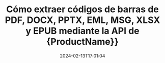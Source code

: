 ---
############################# Static ############################
layout: "auto-gen-parser"
date: 2024-02-13T17:01:04
draft: false
otherformats: otp ott pdf pps ppsx ppt pptx rtf tex vdx vsdm vsdx vssm vssx vstm vstx

############################# Head ############################
head_title: "Extraiga códigos de barras de Excel, Word, PDF y otros documentos mediante la API Java"
head_description: "GroupDocs.Parser for Java permite a los desarrolladores de software extraer códigos de barras de PDF, MS Excel, Word, PowerPoint, Outlook, OneNote y más documentos dentro de las aplicaciones Java."

############################# Header ############################
title: "Cómo extraer códigos de barras de PDF, DOCX, PPTX, EML, MSG, XLSX y EPUB mediante la API de {ProductName}}"
description: "GroupDocs.Parser for Java API permite a los desarrolladores de software extraer códigos de barras de PDF, Word (DOC, DOCX), Excel (XLS, XLSX), PowerPoint( PPT, { 330}), Outlook ( EML, MSG) y muchos otros documentos Área de página."
bg_image: "https://cms.admin.containerize.com/templates/aspose/App_Themes/V3/images/bg/header1.png"
bg_overlay: false
button:
    enable: true
    icon: "fas fa-arrow-down"
    label: "Descargue prueba gratis"
    link: "https://downloads.groupdocs.com/parser/java"

############################# SubMenu ############################
submenu:
    enable: true

    left:
        img_alt: "GroupDocs.Parser for Java"
        image: "https://cms.admin.containerize.com/templates/groupdocs/images/product-logos/90x90-noborder/groupdocs-parser-java.png"
        product: "GroupDocs.Parser"
        platform: "Java"

    middle:
        button:

            # button loop
            - link: "https://apireference.groupdocs.com/parser/java"
              text: "Referencia de la API"

            # button loop
            - link: "https://github.com/groupdocs-parser"
              text: "Ejemplos de código"

            # button loop
            - link: "https://products.groupdocs.app/parser/family"
              text: "demostraciones en vivo"

            # button loop
            - link: "https://purchase.groupdocs.com/pricing/parser/java"
              text: "Precios"

    right:
        link_download: "https://downloads.groupdocs.com/parser"
        link_learn: "https://docs.groupdocs.com/parser/java"
        link_buy: "https://purchase.groupdocs.com"

############################# About ############################
about:
    enable: true
    title: "¿Cómo extraer códigos de barras de XLSX archivos Java API?"
    content: |
        La imagen de códigos de barras consiste en una serie de líneas negras paralelas y espacios en blanco de diferentes anchos que se pueden usar para codificar información en un patrón visual. Se introdujo en la década de 1970 y ahora es una parte universal de los negocios comerciales. GroupDocs.Parser for Java es una potente API que permite a los programadores de software crear aplicaciones para analizar diferentes tipos de documentos y extraer texto, imágenes y códigos de barras de ellos. Ha incluido soporte para algunos de los tipos de documentos más comunes, como PDF, correos electrónicos, libros electrónicos, Microsoft Office formatos: Word (DOC, DOCX), PowerPoint (PPT, {330 }), Excel (XLS, XLSX), formatos de correo electrónico (EML, MSG) y muchos más. La API Java ha incluido compatibilidad con varias funciones importantes relacionadas con el análisis de documentos y la extracción de datos, como la extracción de texto sin formato, la extracción de texto estructurado, la extracción de texto con formato de descuento, la extracción de texto de una página o área de página específica, la extracción de código de barras de un documento, la extracción de metadatos o imágenes y muchos más.
        
        

############################# Steps ############################
steps:
    enable: true
    title_left: "Extraer códigos de barras de XLSX en Java"
    content_left: |
        [GroupDocs.Parser for Java](/es/parser/java/) facilita a los desarrolladores de Java la extracción de códigos de barras de un archivo XLSX mediante la implementación de unos sencillos pasos.
        
        * Crear una instancia del objeto [Parser](https://reference.groupdocs.com/net/parser/groupdocs.parser/parser) para el documento inicial;
        * Compruebe si el archivo admite la extracción de código de barras;
        * Llame al método [getBarcodes](https://reference.groupdocs.com/parser/java/com.groupdocs.parser/parser/#getBarcodes--) y obtenga la colección de [PageBarcodeArea](https://reference.groupdocs.com/parser/java/com.groupdocs.parser.data/pagebarcodearea/) objetos;
        * Iterar a través de la colección y obtener un valor de código de barras.

    title_right: "Más información sobre la extracción de códigos de barras"
    content_right: |
        * <a href="https://docs.groupdocs.com/parser/java/extract-barcodes-from-document/">Cómo extraer códigos de barras del documento</a>
        * <a href="https://docs.groupdocs.com/parser/java/extract-barcodes-from-document-page/">Cómo extraer códigos de barras de la página del documento</a>
        * <a href="https://docs.groupdocs.com/parser/java/extract-barcodes-from-document-page-area/">Cómo extraer códigos de barras del área de la página del documento</a>
    
    code: |
     {{% parser/additional-styles %}}
     {{< parser/code-parser title="Cómo extraer códigos de barras del archivo XLSX usando el código de ejemplo Java">}}

        ```java    
        // Extraiga códigos de barras del archivo XLSX usando la API GroupDocs.Parser
        // Crear una instancia de la clase Parser
        try (Parser parser = new Parser(Constants.SamplePdfWithBarcodes)) {
            // // Compruebe si el archivo admite la extracción de código de barras
            if (!parser.getFeatures().isBarcodes()) {
                System.out.println("El archivo no admite la extracción de código de barras.");
                return;
            }

            // {steps.code.scan}
            Iterable<PageBarcodeArea> barcodes = parser.getBarcodes();

            // Iterar sobre códigos de barras
            for (PageBarcodeArea barcode : barcodes) {
                // Imprimir el índice de la página
                System.out.println("Page: " + barcode.getPage().getIndex());
                // Imprimir el valor del código de barras
                System.out.println("Value: " + barcode.getValue());
            }
        }
        ```
     {{< /parser/code-parser >}}

############################# More ############################
more:
    enable: true
    title_left: "Requisitos del sistema"
    content_left: |
        GroupDocs.Parser for Java Las API son compatibles con todas las principales plataformas y sistemas operativos. Antes de ejecutar el código a continuación, asegúrese de tener instalados los siguientes requisitos previos en su sistema.
        
        * Sistemas operativos: Microsoft Windows, Linux, MacOS
        * Entornos de desarrollo: NetBeans, Intellij IDEA, Eclipse, etc.
        * Marcos
        * Descarga la última versión de GroupDocs.Parser for Java desde [Maven](https://repository.groupdocs.com/webapp/#/artifacts/browse/tree/General/repo/com/groupdocs/groupdocs-parser)

    title_right: "Por qué usar GroupDocs.Parser for Java"
    content_right: |
        * Compatibilidad con la extracción de texto sin formato de cualquier documento compatible    
        * Análisis de documentos a través de plantillas definidas por el usuario    
        * Totalmente compatible con la extracción de texto estructurado    
        * Búsqueda de texto por palabra clave y expresión regular    
        * Extraiga texto formateado, metadatos, imágenes, contenedores y archivos adjuntos    
        * Extraiga la tabla de contenido para algunos formatos de documentos compatibles    
        * Analizar datos de formulario de PDF documentos    
        * Extraer hipervínculos del documento   

############################# Demos ############################
demos:
    enable: true
    title: "Demostraciones en vivo: extraiga códigos de barras de XLSX en línea"
    content: |
       Extraiga los códigos de barras del archivo XLSX ahora mismo visitando el sitio web [GroupDocs.Parser Live Demos](https://products.groupdocs.app/parser/barcodes/xlsx).
       La demostración en vivo tiene los siguientes beneficios.
        
############################# About Formats ############################
about_formats:
    enable: true

############################# More Formats ############################
more_formats:
    enable: true
    title: "Extraiga códigos de barras de otros formatos de documentos"
    content: |
        Java análisis de documentos y API de extracción de códigos de barras para formatos de archivo e imágenes. Extraiga datos para algunos de los formatos de archivo populares como se indica a continuación.

############################# Back to top ###############################
back_to_top:
    enable: true
---